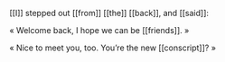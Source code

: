 [[I]] stepped out [[from]] [[the]] [[back]], and [[said]]:

« Welcome back, I hope we can be [[friends]]. »

« Nice to meet you, too. You’re the new [[conscript]]? »